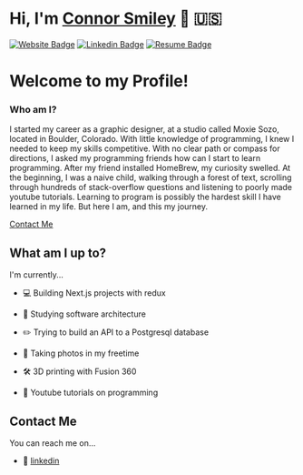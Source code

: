 # Hi, I'm [Connor Smiley](https://www.connorsmiley.com/) 🍣  🇺🇸

[![Website Badge](https://img.shields.io/badge/-ConnorSmiley.com-6441a5?style=flat&logo=google-chrome&logoColor=white&link=https://www.connorsmiley.com/)](https://www.connorsmiley.com/)
[![Linkedin Badge](https://img.shields.io/badge/-ConnorSmiley-6441a5?style=flat&logo=Linkedin&logoColor=white&link=https://www.linkedin.com/in/connor-smiley/)](https://www.linkedin.com/in/connor-smiley/)
[![Resume Badge](https://img.shields.io/badge/-resume.pdf-6441a5?style=flat&logo=pinboard&logoColor=white&link=https://.com/r.pdf)](https://drive.google.com/file/d/1wb0Ma7jhGL-k3uXvIKVtJkspKT13SBo5/view?usp=sharing)

# Welcome to my Profile!

### Who am I?

I started my career as a graphic designer, at a studio called Moxie Sozo, located in Boulder, Colorado. With little knowledge of programming, I knew I needed to keep my skills competitive. With no clear path or compass for directions, I asked my programming friends how can I start to learn programming. After my friend installed HomeBrew, my curiosity swelled. At the beginning, I was a naive child, walking through a forest of text, scrolling through hundreds of stack-overflow questions and listening to poorly made youtube tutorials. Learning to program is possibly the hardest skill I have learned in my life. But here I am, and this my journey.

[Contact Me](#contact-me)


## What am I up to?

I'm currently...

- 💻 Building Next.js projects with redux
 
- 📖 Studying software architecture
 
- ✏️ Trying to build an API to a Postgresql database 
 
- 📸 Taking photos in my freetime
 
- 🛠️ 3D printing with Fusion 360
 
- 🎥 Youtube tutorials on programming

## Contact Me

You can reach me on...

- 🔖 [linkedin](https://www.linkedin.com/in/connor-smiley/)

